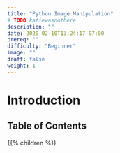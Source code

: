 ```yaml
---
title: "Python Image Manipulation"
# TODO katiewasnothere
description: ""
date: 2020-02-10T13:24:17-07:00
prereq: ""
difficulty: "Beginner"
image: ""
draft: false
weight: 1
---
```


# Introduction



## Table of Contents

{{% children %}}
